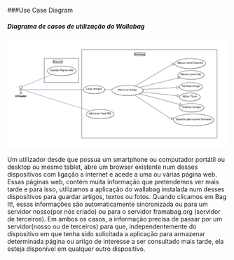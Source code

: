 ###Use Case Diagram 

##### Diagrama de casos de utilização do Wallabag

![Use cases diagram](https://github.com/Joao-up201000385/android-app/blob/master/ESOF-docs/Diagramas/UseCaseDiagram.png)

Um utilizador desde que possua um smartphone ou computador portátil ou desktop ou mesmo tablet, abre um browser existente num desses 
dispositivos com ligação a internet e acede a uma ou várias página web. Essas páginas web, contém muita informação que pretendemos
ver mais tarde e para isso, utilizamos a aplicação do wallabag instalada num desses dispositivos para guardar artigos, textos ou fotos.
Quando clicamos em Bag It!, essas informações são automaticamente sincronizada ou para um servidor nosso(por nós criado) ou para o 
servidor framabag.org (servidor de terceiros). Em ambos os casos, a informação precisa de passar por um servidor(nosso ou de terceiros)
para que, independentemente do dispositivo em que tenha sido solicitada a aplicação para armazenar determinada página ou artigo de 
interesse a ser consultado mais tarde, ela esteja disponível em qualquer outro dispositivo.
